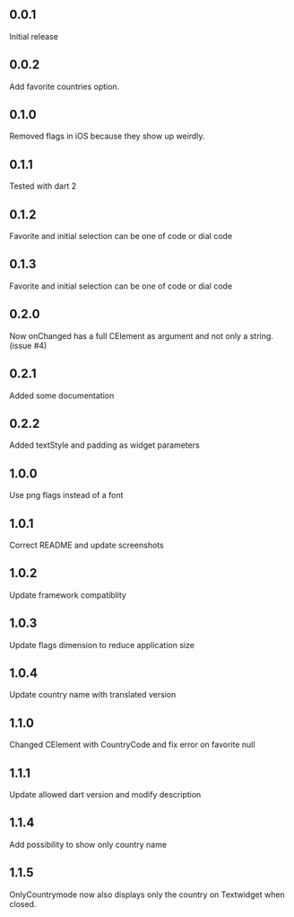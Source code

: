 ## 0.0.1

Initial release

## 0.0.2

Add favorite countries option.

## 0.1.0

Removed flags in iOS because they show up weirdly.

## 0.1.1

Tested with dart 2

## 0.1.2

Favorite and initial selection can be one of code or dial code

## 0.1.3

Favorite and initial selection can be one of code or dial code

## 0.2.0

Now onChanged has a full CElement as argument and not only a string. (issue #4)

## 0.2.1

Added some documentation

## 0.2.2

Added textStyle and padding as widget parameters

## 1.0.0

Use png flags instead of a font

## 1.0.1

Correct README and update screenshots

## 1.0.2

Update framework compatiblity

## 1.0.3

Update flags dimension to reduce application size

## 1.0.4

Update country name with translated version

## 1.1.0

Changed CElement with CountryCode and fix error on favorite null

## 1.1.1

Update allowed dart version and modify description

## 1.1.4

Add possibility to show only country name

## 1.1.5

OnlyCountrymode now also displays only the country on Textwidget when closed.


